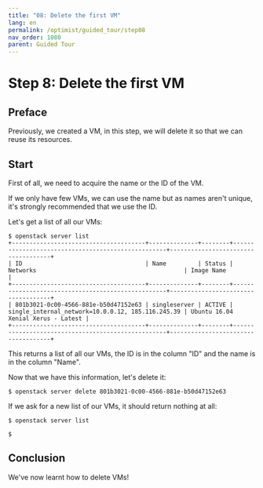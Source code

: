 ```yaml
---
title: "08: Delete the first VM"
lang: en
permalink: /optimist/guided_tour/step08
nav_order: 1080
parent: Guided Tour
---
```


Step 8: Delete the first VM
===========================

Preface
-------

Previously, we created a VM, in this step, we will delete it so that we
can reuse its resources.

Start
-----

First of all, we need to acquire the name or the ID of the VM.

If we only have few VMs, we can use the name but as names aren't unique, it's
strongly recommended that we use the ID.

Let's get a list of all our VMs:

```
$ openstack server list
+--------------------------------------+--------------+--------+---------------------------------------------------+------------------------------------+
| ID                                   | Name         | Status | Networks                                          | Image Name                         |
+--------------------------------------+--------------+--------+---------------------------------------------------+------------------------------------+
| 801b3021-0c00-4566-881e-b50d47152e63 | singleserver | ACTIVE | single_internal_network=10.0.0.12, 185.116.245.39 | Ubuntu 16.04 Xenial Xerus - Latest |
+--------------------------------------+--------------+--------+---------------------------------------------------+------------------------------------+
```

This returns a list of all our VMs, the ID is in the column "ID" and the name is in the column "Name".

Now that we have this information, let's delete it:

```
$ openstack server delete 801b3021-0c00-4566-881e-b50d47152e63
```

If we ask for a new list of our VMs, it should return nothing at all:

```
$ openstack server list

$
```

Conclusion
----------

We've now learnt how to delete VMs!
